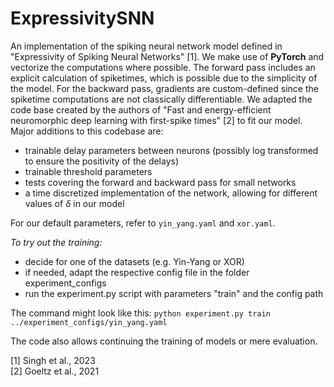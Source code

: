 # ExpressivitySNN

An implementation of the spiking neural network model defined in "Expressivity of Spiking Neural Networks" [1].
We make use of **PyTorch** and vectorize the computations where possible.
The forward pass includes an explicit calculation of spiketimes, which is possible due to the simplicity of the model. 
For the backward pass, gradients are custom-defined since the spiketime computations are not classically differentiable. 
We adapted the code base created by the authors of "Fast and energy-efficient neuromorphic deep learning
with first-spike times" [2] to fit our model. Major additions to this codebase are: 
- trainable delay parameters between neurons (possibly log transformed to ensure the positivity of the delays)
- trainable threshold parameters
- tests covering the forward and backward pass for small networks
- a time discretized implementation of the network, allowing for different values of $\delta$ in our model

For our default parameters, refer to `yin_yang.yaml` and `xor.yaml`. 

*To try out the training:*
- decide for one of the datasets (e.g. Yin-Yang or XOR)
- if needed, adapt the respective config file in the folder experiment_configs
- run the experiment.py script with parameters "train" and the config path

The command might look like this: 
`python experiment.py train ../experiment_configs/yin_yang.yaml`

The code also allows continuing the training of models or mere evaluation.

[1] Singh et al., 2023 \
[2] Goeltz et al., 2021
